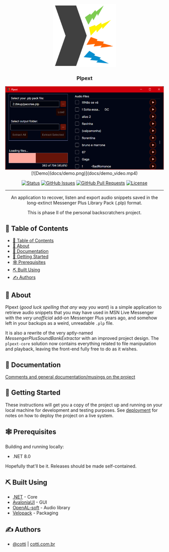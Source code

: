 <p align="center">
  <a href="" rel="noopener">
 <img width=200px height=200px src="docs/plpext.png" alt="Plpext Project logo"></a>
</p>

<h3 align="center">Plpext</h3>

<div align="center"><img src="docs/demo.png" alt="User interface demo" /></div>

<div align="center">[![Demo](docs/demo.png)](docs/demo_video.mp4)</div>

<div align="center">

[![Status](https://img.shields.io/badge/status-active-success.svg)]()
[![GitHub Issues](https://img.shields.io/github/issues/cotti/plpext.svg)](https://github.com/cotti/plpext/issues)
[![GitHub Pull Requests](https://img.shields.io/github/issues-pr/cotti/plpext.svg)](https://github.com/cotti/plpext/pulls)
[![License](https://img.shields.io/badge/license-GPLv3-003300.svg)](/LICENSE)

</div>

---


<p align="center">An application to recover, listen and export audio snippets saved in the long-extinct Messenger Plus Library Pack (.plp) format.</p>

<p align="center"> This is phase II of the personal backscratchers project.</p>

## 📝 Table of Contents


- [📝 Table of Contents](#-table-of-contents)
- [🧐 About ](#-about-)
- [📑 Documentation ](#-documentation-)
- [🏁 Getting Started ](#-getting-started-)
- [🕸️ Prerequisites](#️-prerequisites)
- [⛏️ Built Using ](#️-built-using-)
- [✍️ Authors ](#️-authors-)

## 🧐 About <a name = "about"></a>

Plpext (*good luck spelling that any way you want*) is a simple application to retrieve audio snippets that you may have used in MSN Live Messenger with the *very unofficial* add-on Messenger Plus years ago, and somehow left in your backups as a weird, unreadable `.plp` file. 

It is also a rewrite of the very aptly-named *MessengerPlusSoundBankExtractor* with an improved project design. The `plpext-core` solution now contains everything related to file manipulation and playback, leaving the front-end fully free to do as it wishes.

## 📑 Documentation <a name = "documentation"></a>

[Comments and general documentation/musings on the project](docs/comments.md)

## 🏁 Getting Started <a name = "getting_started"></a>

These instructions will get you a copy of the project up and running on your local machine for development and testing purposes. See [deployment](#deployment) for notes on how to deploy the project on a live system.

## 🕸️ Prerequisites

Building and running locally:
- .NET 8.0

Hopefully that'll be it. Releases should be made self-contained.

## ⛏️ Built Using <a name = "built_using"></a>

- [.NET](https://dot.net/) - Core
- [AvaloniaUI](https://avaloniaui.net/) - GUI
- [OpenAL-soft](https://github.com/kcat/openal-soft) - Audio library
- [Velopack](https://velopack.io) - Packaging

## ✍️ Authors <a name = "authors"></a>

- [@cotti](https://github.com/cotti) | [cotti.com.br](https://cotti.com.br)